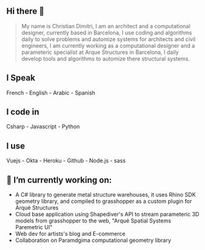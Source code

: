 ## Hi there 👋

> My name is Christian Dimitri, I am an architect and a computational designer, currently based in Barcelona, 
> I use coding and algorithms daily to solve problems and automize systems for architects and civil engineers,
> I am currently working as a computational designer and a parameteric specialist at Arque Structures in Barcelona, I daily develop tools and algorithms to automize there structural systems.

## I Speak

French - English - Arabic - Spanish

## I code in

Csharp - Javascript - Python

## I use

Vuejs - Okta - Heroku - Github - Node.js - sass

## 🔭 I’m currently working on:
- A C# library to generate metal structure warehouses, it uses Rhino SDK geometry library, and compiled to grasshopper as a custom plugin for Arqué Structures
- Cloud base application using Shapediver's API to stream parameteric 3D models from grasshopper to the web, "Arqué Spatial Systems Paremetric UI"
- Web dev for artists's blog and E-commerce
- Collaboration on Paramdgima computational geometry library



<!--
**christiandimitri/christiandimitri** is a ✨ _special_ ✨ repository because its `README.md` (this file) appears on your GitHub profile.

Here are some ideas to get you started:

- 🔭 I’m currently working on ...
- 🌱 I’m currently learning ...
- 👯 I’m looking to collaborate on ...
- 🤔 I’m looking for help with ...
- 💬 Ask me about ...
- 📫 How to reach me: ...
- 😄 Pronouns: ...
- ⚡ Fun fact: ...
-->
